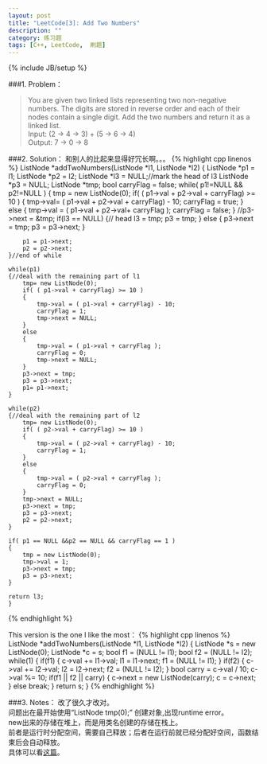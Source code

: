 ```yaml
---
layout: post
title: "LeetCode[3]: Add Two Numbers"
description: ""
category: 练习题
tags: [C++, LeetCode,  刷题]
---
```

{% include JB/setup %}

###1. Problem：
<blockquote>
You are given two linked lists representing two non-negative numbers. The digits are stored in reverse order and each of their nodes contain a single digit. Add the two numbers and return it as a linked list.<br>
Input: (2 -> 4 -> 3) + (5 -> 6 -> 4)<br>
Output: 7 -> 0 -> 8
</blockquote>
###2. Solution：
和别人的比起来显得好冗长啊。。。
{% highlight cpp linenos %}
ListNode *addTwoNumbers(ListNode *l1, ListNode *l2) {
	ListNode *p1 = l1;
	ListNode *p2 = l2;
	ListNode *l3 = NULL;//mark the head of l3
	ListNode *p3 = NULL;
	ListNode *tmp;
	bool carryFlag = false;
	while( p1!=NULL && p2!=NULL )
	{
		tmp = new ListNode(0);
		if( ( p1->val + p2->val + carryFlag) >= 10 )
		{
			tmp->val= ( p1->val + p2->val + carryFlag) - 10;
			carryFlag = true;
		}
		else
		{
			tmp->val = ( p1->val + p2->val+ carryFlag ); 
			carryFlag = false;
		}
		//p3->next = &tmp;
		if(l3 == NULL)
		{// head
			l3 = tmp;
			p3 = tmp;
		}
		else
		{	p3->next = tmp;
			p3 = p3->next;
		}
		
		p1 = p1->next;
		p2 = p2->next;
	}//end of while

	while(p1)
	{//deal with the remaining part of l1
		tmp= new ListNode(0);
		if( ( p1->val + carryFlag) >= 10 )
		{
			tmp->val = ( p1->val + carryFlag) - 10; 
			carryFlag = 1;
			tmp->next = NULL;
		}
		else 
		{
			tmp->val = ( p1->val + carryFlag ); 
			carryFlag = 0;
			tmp->next = NULL;
		}
		p3->next = tmp;
		p3 = p3->next;
		p1= p1->next;
	}

	while(p2)
	{//deal with the remaining part of l2
		tmp= new ListNode(0);
		if( ( p2->val + carryFlag) >= 10 )
		{
			tmp->val = ( p2->val + carryFlag) - 10; 
			carryFlag = 1;
		}
		else 
		{
			tmp->val = ( p2->val + carryFlag ); 
			carryFlag = 0;
		}
		tmp->next = NULL;
		p3->next = tmp;
		p3 = p3->next;
		p2 = p2->next;
	}

	if( p1 == NULL &&p2 == NULL && carryFlag == 1 )
	{
		tmp = new ListNode(0);
		tmp->val = 1;
		p3->next = tmp;
		p3 = p3->next;
	}

	return l3;
    }
{% endhighlight %}

This version is the one I like the most：
{% highlight cpp linenos %}
ListNode *addTwoNumbers(ListNode *l1, ListNode *l2) {
	ListNode *s = new ListNode(0);
	ListNode *c = s;
	bool f1 = (NULL != l1);
	bool f2 = (NULL != l2);
	while(1) {
		if(f1) {
			c->val += l1->val;
			l1 = l1->next;
			f1 = (NULL != l1);
		}
		if(f2) {
			c->val += l2->val;
			l2 = l2->next;
			f2 = (NULL != l2);
		}
		bool carry = c->val / 10;
		c->val %= 10;
		if(f1 || f2 || carry) {
			c->next = new ListNode(carry);
			c = c->next;
		} else
			break;
	}
	return s;
}
{% endhighlight %}
	
###3. Notes：
改了很久才改对。<br>
问题出在最开始使用“ListNode tmp(0);” 创建对象,出现runtime error。<br>
new出来的存储在堆上，而是用类名创建的存储在栈上。<br>
前者是运行时分配空间，需要自己释放；后者在运行前就已经分配好空间，函数结束后会自动释放。<br>
具体可以看[这篇](http://lhuyuel.github.io/cpp/2013/06/02/create-object-by-new-and-by-class-name/)。<br>
